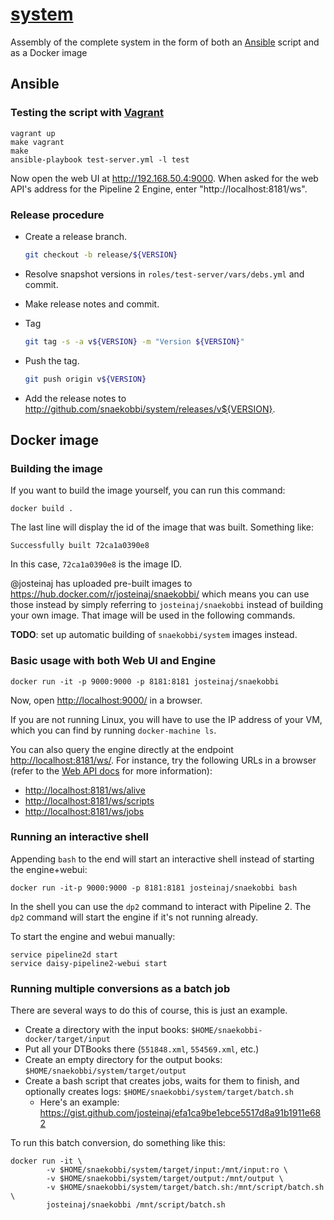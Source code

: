 # [system][]

Assembly of the complete system in the form of both an [Ansible][] script and as a Docker image


## Ansible


### Testing the script with [Vagrant][]

    vagrant up
    make vagrant
    make
    ansible-playbook test-server.yml -l test

Now open the web UI at http://192.168.50.4:9000. When asked for the web API's address for the Pipeline 2
Engine, enter "http://localhost:8181/ws".


### Release procedure

- Create a release branch.

  ```sh
  git checkout -b release/${VERSION}
  ```
  
- Resolve snapshot versions in `roles/test-server/vars/debs.yml` and commit.
- Make release notes and commit.
- Tag

  ```sh
  git tag -s -a v${VERSION} -m "Version ${VERSION}"
  ```
    
- Push the tag.

  ```sh
  git push origin v${VERSION}
  ```
  
- Add the release notes to http://github.com/snaekobbi/system/releases/v${VERSION}.


[system]: https://github.com/snaekobbi/system
[ansible]: http://www.ansible.com
[vagrant]: https://www.vagrantup.com/


## Docker image


### Building the image

If you want to build the image yourself, you can run this command:

```
docker build .
```

The last line will display the id of the image that was built. Something like:

```
Successfully built 72ca1a0390e8
```

In this case, `72ca1a0390e8` is the image ID.

@josteinaj has uploaded pre-built images to https://hub.docker.com/r/josteinaj/snaekobbi/ which
means you can use those instead by simply referring to `josteinaj/snaekobbi` instead of
building your own image. That image will be used in the following commands.

**TODO**: set up automatic building of `snaekobbi/system` images instead.


### Basic usage with both Web UI and Engine

```
docker run -it -p 9000:9000 -p 8181:8181 josteinaj/snaekobbi
```

Now, open [http://localhost:9000/](http://localhost:9000/) in a browser.

If you are not running Linux, you will have to use the IP address of your VM,
which you can find by running `docker-machine ls`.

You can also query the engine directly at the endpoint
[http://localhost:8181/ws/](http://localhost:8181/ws/). For instance, try the following
URLs in a browser (refer to the
[Web API docs](https://code.google.com/archive/p/daisy-pipeline/wikis/WebServiceAPI.wiki)
for more information):

- [http://localhost:8181/ws/alive](http://localhost:8181/ws/alive)
- [http://localhost:8181/ws/scripts](http://localhost:8181/ws/scripts)
- [http://localhost:8181/ws/jobs](http://localhost:8181/ws/jobs)


### Running an interactive shell

Appending `bash` to the end will start an interactive shell
instead of starting the engine+webui:

```
docker run -it-p 9000:9000 -p 8181:8181 josteinaj/snaekobbi bash
```

In the shell you can use the `dp2` command to interact with Pipeline 2.
The `dp2` command will start the engine if it's not running already.

To start the engine and webui manually:

```
service pipeline2d start
service daisy-pipeline2-webui start
```


### Running multiple conversions as a batch job

There are several ways to do this of course, this is just an example.

- Create a directory with the input books: `$HOME/snaekobbi-docker/target/input`
- Put all your DTBooks there (`551848.xml`, `554569.xml`, etc.)
- Create an empty directory for the output books: `$HOME/snaekobbi/system/target/output`
- Create a bash script that creates jobs, waits for them to finish, and optionally creates logs: `$HOME/snaekobbi/system/target/batch.sh`
  - Here's an example: https://gist.github.com/josteinaj/efa1ca9be1ebce5517d8a91b1911e682

To run this batch conversion, do something like this:

```
docker run -it \
        -v $HOME/snaekobbi/system/target/input:/mnt/input:ro \
        -v $HOME/snaekobbi/system/target/output:/mnt/output \
        -v $HOME/snaekobbi/system/target/batch.sh:/mnt/script/batch.sh \
        josteinaj/snaekobbi /mnt/script/batch.sh
```
